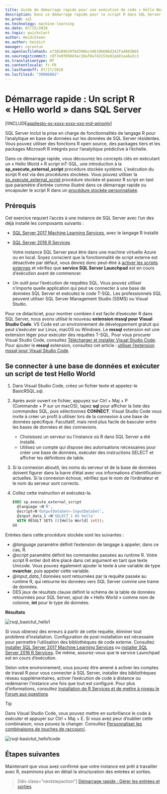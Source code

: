```yaml
---
title: Guide de démarrage rapide pour une exécution de code « Hello World » base R dans T-SQL (SQL Server Machine Learning) | Microsoft Docs
description: Dans ce démarrage rapide pour le script R dans SQL Server, Découvrez les principes fondamentaux de la procédure stockée système sp_execute_external_script avec un exercice hello-world.
ms.prod: sql
ms.technology: machine-learning
ms.date: 07/15/2018
ms.topic: quickstart
author: HeidiSteen
ms.author: heidist
manager: cgronlun
ms.openlocfilehash: e738289b39f6d390bc4d6196606d242fa4803865
ms.sourcegitcommit: c8f7e9f05043ac10af8a742153e81ab81aa6a3c3
ms.translationtype: MT
ms.contentlocale: fr-FR
ms.lasthandoff: 07/17/2018
ms.locfileid: "39086882"
---
```

# <a name="quickstart-hello-world-r-script-in-sql-server"></a>Démarrage rapide : Un script R « Hello world » dans SQL Server 
[!INCLUDE[appliesto-ss-xxxx-xxxx-xxx-md-winonly](../../includes/appliesto-ss-xxxx-xxxx-xxx-md-winonly.md)]

SQL Server inclut la prise en charge de fonctionnalités de langage R pour l’analytique en base de données sur les données de SQL Server résidentes. Vous pouvez utiliser des fonctions R open source, des packages tiers et les packages Microsoft R intégrés pour l’analytique prédictive à l’échelle.

Dans ce démarrage rapide, vous découvrez les concepts clés en exécutant un « Hello World » R script inT-SQL, une introduction à la **sp_execute_external_script** procédure stockée système. L’exécution du script R est via des procédures stockées. Vous pouvez utiliser la [sp_execute_external_script](https://docs.microsoft.com/sql/relational-databases/system-stored-procedures/sp-execute-external-script-transact-sql) procédure stockée et passez R script en tant que paramètre d’entrée comme illustré dans ce démarrage rapide ou encapsuler le script R dans un [procédure stockée personnalisée](sqldev-in-database-r-for-sql-developers.md). 

## <a name="prerequisites"></a>Prérequis

Cet exercice requiert l’accès à une instance de SQL Server avec l’un des déjà installé les composants suivants :

+ [SQL Server 2017 Machine Learning Services](../install/sql-machine-learning-services-windows-install.md), avec le langage R installé
+ [SQL Server 2016 R Services](../install/sql-r-services-windows-install.md)

  Votre instance SQL Server peut être dans une machine virtuelle Azure ou en local. Soyez conscient que la fonctionnalité de script externe est désactivée par défaut, vous devrez donc peut-être à [activer les scripts externes](../install/sql-machine-learning-services-windows-install.md#bkmk_enableFeature) et vérifiez que **service SQL Server Launchpad** est en cours d’exécution avant de commencer.

+ Un outil pour l’exécution de requêtes SQL. Vous pouvez utiliser n’importe quelle application qui peut se connecter à une base de données SQL Server et exécutez le code T-SQL. Les professionnels SQL peuvent utiliser SQL Server Management Studio (SSMS) ou Visual Studio.

Pour ce didacticiel, pour montrer combien il est facile d’exécuter R dans SQL Server, nous avons utilisé le nouveau **extension mssql pour Visual Studio Code**. VS Code est un environnement de développement gratuit qui peut s’exécuter sur Linux, macOS ou Windows. Le **mssql** extension est une extension léger pour exécuter des requêtes T-SQL. Pour vous procurer Visual Studio Code, consultez [Télécharger et installer Visual Studio Code](https://code.visualstudio.com/Download). Pour ajouter le **mssql** extension, consultez cet article : [utiliser l’extension mssql pour Visual Studio Code](https://docs.microsoft.com/sql/linux/sql-server-linux-develop-use-vscode).

## <a name="connect-to-a-database-and-run-a-hello-world-test-script"></a>Se connecter à une base de données et exécuter un script de test Hello World

1. Dans Visual Studio Code, créez un fichier texte et appelez-le BasicRSQL.sql.

2. Après avoir ouvert ce fichier, appuyez sur Ctrl + Maj + P (Commande + P sur un macOS), tapez **sql** pour afficher la liste des commandes SQL, puis sélectionnez **CONNECT**. Visual Studio Code vous invite à créer un profil à utiliser lors de la connexion à une base de données spécifique. Facultatif, mais rend plus facile de basculer entre les bases de données et des connexions.
    + Choisissez un serveur ou l’instance où R dans SQL Server a été installé.
    + Utilisez un compte qui dispose des autorisations nécessaires pour créer une base de données, exécuter des instructions SELECT et afficher les définitions de table.

2. Si la connexion aboutit, les noms du serveur et de la base de données doivent figurer dans la barre d’état avec vos informations d’identification actuelles. Si la connexion échoue, vérifiez que le nom de l’ordinateur et le nom du serveur sont corrects.

3. Collez cette instruction et exécutez-la.

    ```sql
    EXEC sp_execute_external_script
      @language =N'R',
      @script=N'OutputDataSet<-InputDataSet',
      @input_data_1 =N'SELECT 1 AS hello'
      WITH RESULT SETS (([Hello World] int));
    GO
    ```

Entrées dans cette procédure stockée sont les suivantes :

+ *@language* paramètre définit l’extension de langage à appeler, dans ce cas, R.
+ *@script* paramètre définit les commandes passées au runtime R. Votre script R entier doit être placé dans cet argument en tant que texte Unicode. Vous pouvez également ajouter le texte à une variable de type **nvarchar**, puis appeler cette variable.
+ *@input_data_1* données sont retournées par la requête passée au runtime R, qui retourne les données vers SQL Server comme une trame de données.
+ DES jeux de résultats clause définit le schéma de la table de données retournées pour SQL Server, ajout de « Hello World » comme nom de colonne, **int** pour le type de données.

**Résultats**

![rsql_basictut_hello1](media/rsql-basictut-hello1.PNG)

Si vous obtenez des erreurs à partir de cette requête, éliminer tout problème d’installation. Configuration de post-installation est nécessaire pour permettre l’utilisation des bibliothèques de code externe. Consultez [installer SQL Server 2017 Machine Learning Services](../install/sql-machine-learning-services-windows-install.md) ou [installer SQL Server 2016 R Services](../install/sql-r-services-windows-install.md). De même, assurez-vous que le service Launchpad est en cours d’exécution. 

Selon votre environnement, vous pouvez être amené à activer les comptes de travail R pour vous connecter à SQL Server, installer des bibliothèques réseau supplémentaires, activer l’exécution de code à distance ou redémarrer l’instance une fois que tout est configuré. Pour plus d’informations, consultez [Installation de R Services et de mettre à niveau le Forum aux questions](../r/upgrade-and-installation-faq-sql-server-r-services.md)

> [!TIP]
> Dans Visual Studio Code, vous pouvez mettre en surbrillance le code à exécuter et appuyer sur Ctrl + Maj + E. Si vous avez peur d’oublier cette combinaison, vous pouvez la changer. Consultez [Personnaliser les combinaisons de touches de raccourci](https://github.com/Microsoft/vscode-mssql/wiki/customize-shortcuts).
> 
> ![rsql-basictut_hello1code](media/rsql-basictut-hello1code.PNG)
> 

## <a name="next-steps"></a>Étapes suivantes

Maintenant que vous avez confirmé que votre instance est prêt à travailler avec R, examinons plus en détail la structuration des entrées et sorties.

> [!div class="nextstepaction"]
> [Démarrage rapide : Gérer les entrées et sorties](rtsql-working-with-inputs-and-outputs.md)
